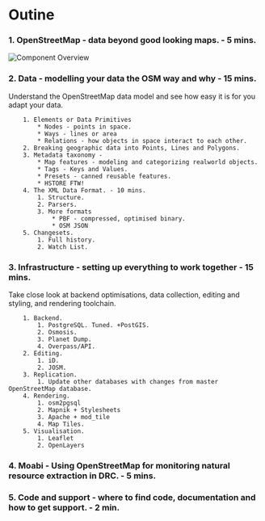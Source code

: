 Outine
=====================
### 1. OpenStreetMap - data beyond good looking maps. - 5 mins.

![Component Overview](https://docs.google.com/drawings/d/1p58cs0mM5SylQrt4vR2X7HlzMJHEJjAp29yplbAatKI/pub?w=1734&amp;h=1095)

### 2. Data - modelling your data the OSM way and why - 15 mins.
Understand the OpenStreetMap data model and see how easy it is for you adapt your data.

        1. Elements or Data Primitives
            * Nodes - points in space.
            * Ways - lines or area
            * Relations - how objects in space interact to each other.
        2. Breaking geographic data into Points, Lines and Polygons.
        3. Metadata taxonomy -
            * Map features - modeling and categorizing realworld objects. 
            * Tags - Keys and Values.
            * Presets - canned reusable features.
            * HSTORE FTW!
        4. The XML Data Format. - 10 mins.
            1. Structure.
            2. Parsers.
            3. More formats
                * PBF - compressed, optimised binary.
                * OSM JSON
        5. Changesets.
            1. Full history.
            2. Watch List.
            
### 3. Infrastructure - setting up everything to work together - 15 mins.
Take close look at backend optimisations, data collection, editing and styling, and rendering toolchain.

        1. Backend.
            1. PostgreSQL. Tuned. +PostGIS.
            2. Osmosis.
            3. Planet Dump.
            4. Overpass/API.
        2. Editing.
            1. iD.
            2. JOSM.
        3. Replication.
            1. Update other databases with changes from master OpenStreetMap database.
        4. Rendering.
            1. osm2pgsql
            2. Mapnik + Stylesheets
            3. Apache + mod_tile
            4. Map Tiles.
        5. Visualisation.
            1. Leaflet
            2. OpenLayers
            
### 4. Moabi - Using OpenStreetMap for monitoring natural resource extraction in DRC. - 5 mins.
### 5. Code and support - where to find code, documentation and how to get support. - 2 min.
